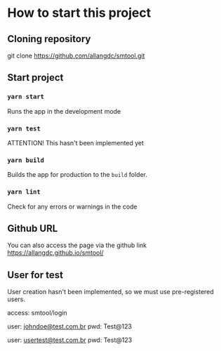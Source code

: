 # How to start this project

## Cloning repository

git clone https://github.com/allangdc/smtool.git

## Start project

### `yarn start`

Runs the app in the development mode

### `yarn test`

ATTENTION! This hasn't been implemented yet

### `yarn build`

Builds the app for production to the `build` folder.

### `yarn lint`

Check for any errors or warnings in the code

## Github URL

You can also access the page via the github link
https://allangdc.github.io/smtool/

## User for test

User creation hasn't been implemented, so we must use pre-registered users.

access: smtool/login

user: johndoe@test.com.br
pwd: Test@123

user: usertest@test.com.br
pwd: Test@123